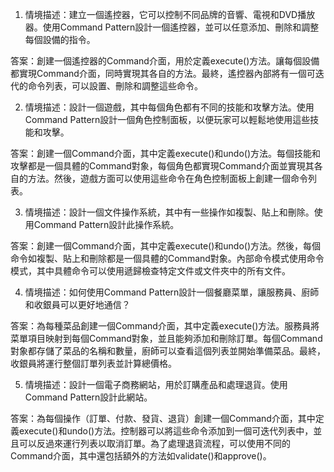 

1. 情境描述：建立一個遙控器，它可以控制不同品牌的音響、電視和DVD播放器。使用Command Pattern設計一個遙控器，並可以任意添加、刪除和調整每個設備的指令。

答案：創建一個遙控器的Command介面，用於定義execute()方法。讓每個設備都實現Command介面，同時實現其各自的方法。最終，遙控器內部將有一個可迭代的命令列表，可以設置、刪除和調整這些命令。

2. 情境描述：設計一個遊戲，其中每個角色都有不同的技能和攻擊方法。使用Command Pattern設計一個角色控制面板，以便玩家可以輕鬆地使用這些技能和攻擊。

答案：創建一個Command介面，其中定義execute()和undo()方法。每個技能和攻擊都是一個具體的Command對象，每個角色都實現Command介面並實現其各自的方法。然後，遊戲方面可以使用這些命令在角色控制面板上創建一個命令列表。

3. 情境描述：設計一個文件操作系統，其中有一些操作如複製、貼上和刪除。使用Command Pattern設計此操作系統。

答案：創建一個Command介面，其中定義execute()和undo()方法。然後，每個命令如複製、貼上和刪除都是一個具體的Command對象。內部命令模式使用命令模式，其中具體命令可以使用遞歸檢查特定文件或文件夾中的所有文件。

4. 情境描述：如何使用Command Pattern設計一個餐廳菜單，讓服務員、廚師和收銀員可以更好地通信？

答案：為每種菜品創建一個Command介面，其中定義execute()方法。服務員將菜單項目映射到每個Command對象，並且能夠添加和刪除訂單。每個Command對象都存儲了菜品的名稱和數量，廚師可以查看這個列表並開始準備菜品。最終，收銀員將運行整個訂單列表並計算總價格。

5. 情境描述：設計一個電子商務網站，用於訂購產品和處理退貨。使用Command Pattern設計此網站。

答案：為每個操作（訂單、付款、發貨、退貨）創建一個Command介面，其中定義execute()和undo()方法。控制器可以將這些命令添加到一個可迭代列表中，並且可以反過來運行列表以取消訂單。為了處理退貨流程，可以使用不同的Command介面，其中還包括額外的方法如validate()和approve()。